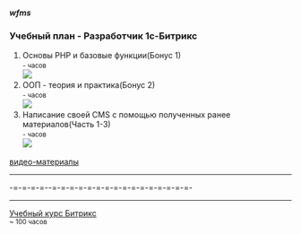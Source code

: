<h5>wfms</h5>

<h3>Учебный план - Разработчик 1с-Битрикс</h3>

<p>
<ol>
<li>
Основы PHP и базовые функции(Бонус 1)
<br/><small> - часов</small>  <br/>
<img src="https://github.com//wfms/raw/master/base_functions.jpg">
</li>
<li>
ООП - теория и практика(Бонус 2)
<br/><small>- часов</small><br/>
<img src="https://github.com//wfms/raw/master/base_OOP.jpg">
</li>
<li>
Написание своей CMS с помощью полученных ранее материалов(Часть 1-3)
<br/><small>- часов</small><br/>
<img src="https://github.com//wfms/raw/master/own_framework.jpg">
</li>
</ol>
</p>
<p>
<a href="https://cloud.mail.ru/public/xi2z/oNPrAnNeH"  target="_blank">видео-материалы</a>
</p>
<hr>
-=-=-=-=--=-=-=-=-=-=-=-=-=-=-=-=-=-=-=-=-
<hr>
<p>
<a href="https://dev.1c-bitrix.ru/learning/course/index.php?COURSE_ID=43&INDEX=Y">Учебный курс Битрикс</a>
<br/><small>~ 100 часов</small>
</p>